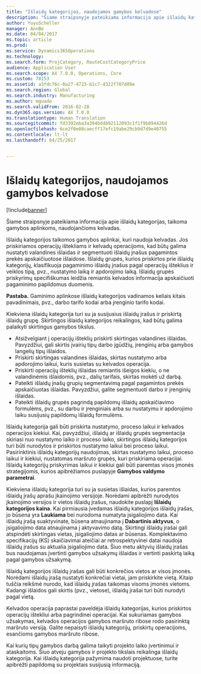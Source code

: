```yaml
---
title: "Išlaidų kategorijos, naudojamos gamybos kelvadose"
description: "Šiame straipsnyje pateikiama informacija apie išlaidų kategorijas, taikoma gamybos aplinkoms, naudojančioms kelvadas."
author: YuyuScheller
manager: AnnBe
ms.date: 04/04/2017
ms.topic: article
ms.prod: 
ms.service: Dynamics365Operations
ms.technology: 
ms.search.form: ProjCategory, RouteCostCategoryPrice
audience: Application User
ms.search.scope: AX 7.0.0, Operations, Core
ms.custom: 78153
ms.assetid: a3fdc76c-0a27-4723-b1c7-4322f707d89e
ms.search.region: Global
ms.search.industry: Manufacturing
ms.author: mguada
ms.search.validFrom: 2016-02-28
ms.dyn365.ops.version: AX 7.0.0
ms.translationtype: Human Translation
ms.sourcegitcommit: fd3392eba3a394bd4b92112093c1f1f9b894426d
ms.openlocfilehash: 6ce2f0e08caecff17efc19abe29cb9d7d9e40755
ms.contentlocale: lt-lt
ms.lasthandoff: 04/25/2017


---
```


# <a name="cost-categories-used-in-production-routing"></a>Išlaidų kategorijos, naudojamos gamybos kelvadose

[!include[banner](../includes/banner.md)]


Šiame straipsnyje pateikiama informacija apie išlaidų kategorijas, taikoma gamybos aplinkoms, naudojančioms kelvadas.

Išlaidų kategorijos taikomos gamybos aplinkai, kuri naudoja kelvadas. Jos priskiriamos operacijų ištekliams ir kelvadų operacijoms, kad būtų galima nustatyti valandines išlaidas ir segmentuoti išlaidų įnašus pagamintos prekės apskaičiuotose išlaidose. Išlaidų grupės, kurios priskirtos prie išlaidų kategorijų, klasifikuoja pagaminimo išlaidų įnašus pagal operacijų išteklius ir veiklos tipą, pvz., nustatymo laiką ir apdorojimo laiką. Išlaidų grupės priskyrimų specifiškumas leidžia remiantis kelvados informacija apskaičiuoti pagaminimo papildomus duomenis. 

**Pastaba.** Gaminimo aplinkose išlaidų kategorijos vadinamos keliais kitais pavadinimais, pvz., darbo tarifo kodai arba įrenginio tarifo kodai. 

Kiekviena išlaidų kategorija turi su ja susijusius išlaidų įrašus ir priskirtą išlaidų grupę. Skirtingos išlaidų kategorijos reikalingos, kad būtų galima palaikyti skirtingus gamybos tikslus.

-   Atsižvelgiant į operacijų išteklių priskirti skirtingas valandines išlaidas. Pavyzdžiui, gali skirtis įvairių tipų darbo įgūdžių, įrenginių arba gamybos langelių tipų išlaidos.
-   Priskirti skirtingas valandines išlaidas, skirtas nustatymo arba apdorojimo laikui, kuris susietas su kelvados operacija.
-   Priskirti operacijų išteklių išlaidas remiantis išeigos kiekiu, o ne valandinėmis išlaidomis, pvz., dalių tarifais, skirtas mokėti už darbą.
-   Pateikti išlaidų įnašų grupių segmentavimą pagal pagamintos prekės apskaičiuotas išlaidas. Pavyzdžiui, galite segmentuoti darbo ir įrenginių išlaidas.
-   Pateikti išlaidų grupės pagrindą papildomų išlaidų apskaičiavimo formulėms, pvz., su darbu ir įrenginiais arba su nustatymu ir apdorojimo laiku susijusių papildomų išlaidų formulėms.

Išlaidų kategorija gali būti priskirta nustatymo, proceso laikui ir kelvados operacijos kiekiui. Kai, pavyzdžiui, išlaidų ar išlaidų grupės segmentacija skiriasi nuo nustatymo laiko ir proceso laiko, skirtingos išlaidų kategorijos turi būti nurodytos ir priskirtos nustatymo laikui bei proceso laikui. Pasirinktinis išlaidų kategorijų naudojimas, skirtas nustatymo laikui, proceso laikui ir kiekiui, nustatomas maršruto grupės, kuri priskiriama operacijai. Išlaidų kategorijų priskyrimas laikui ir kiekiui gali būti paremtas visos įmonės strategijomis, kurios apibrėžiamos puslapyje **Gamybos valdymo parametrai**. 

Kiekviena išlaidų kategorija turi su ja susietas išlaidas, kurios paremtos išlaidų įrašų aprašu įkainojimo versijoje. Norėdami apibrėžti nurodytos įkainojimo versijos ir vietos išlaidų įrašus, naudokite puslapį **Išlaidų kategorijos kaina**. Kai pirmiausia įvedamas išlaidų kategorijos išlaidų įrašas, jo būsena yra **Laukiama** bei nurodoma numatyta įsigaliojimo data. Kai išlaidų įrašą suaktyvinate, būsena atnaujinama į **Dabartinis aktyvus**, o įsigaliojimo data atnaujinama į aktyvavimo datą. Skirtingi išlaidų įrašai gali atspindėti skirtingas vietas, įsigaliojimo datas ar būsenas. Komplektavimo specifikacijų (KS) skaičiavimai ateičiai ar retrospektyvinei datai naudoja išlaidų įrašus su aktualia įsigaliojimo data. Šiuo metu aktyvių išlaidų įrašas bus naudojamas įvertinti gamybos užsakymų išlaidas ir vertinti paskirtą laiką pagal gamybos užsakymą. 

Išlaidų kategorijos išlaidų įrašas gali būti konkrečios vietos ar visos įmonės. Norėdami išlaidų įrašą nustatyti konkrečiai vietai, jam priskirkite vietą. Kitaip tuščia reikšmė nurodo, kad išlaidų įrašas taikomas visoms įmonės vietoms. Kadangi išlaidos gali skirtis (pvz., vietose), išlaidų įrašai turi būti nurodyti pagal vietą. 

Kelvados operacija paprastai paveldėja išlaidų kategorijas, kurios priskirtos operacijų ištekliui arba pagrindinei operacijai. Kai sukuriamas gamybos užsakymas, kelvados operacijos gamybos maršruto ribose rodo pasirinktą maršruto versiją. Galite nepaisyti išlaidų kategorijų, priskirtų operacijoms, esančioms gamybos maršruto ribose. 

Kai kurių tipų gamybos darbą galima taikyti projekto laiko įvertinimui ir ataskaitoms. Šiuo atveju gamybos ir projekto tikslais reikalinga išlaidų kategorija. Kai išlaidų kategorija pažymima naudoti projektuose, turite apibrėžti papildomą su projektais susijusią informaciją.




